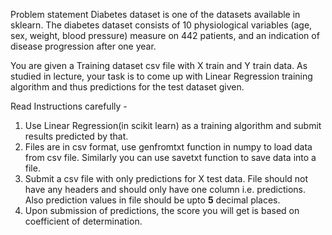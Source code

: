 Problem statement
Diabetes dataset is one of the datasets available in sklearn. The diabetes dataset consists of 10 physiological variables (age, sex, weight, blood pressure) measure on 442 patients, and an indication of disease progression after one year.

You are given a Training dataset csv file with X train and Y train data. As studied in lecture, your task is to come up with Linear Regression training algorithm and thus predictions for the test dataset given.

Read Instructions carefully -

1. Use Linear Regression(in scikit learn) as a training algorithm and submit results predicted by that.
2. Files are in csv format, use genfromtxt function in numpy to load data from csv file. Similarly you can use savetxt function to save data into a file.
3. Submit a csv file with only predictions for X test data. File should not have any headers and should only have one column i.e. predictions.  Also prediction values in file should be upto **5** decimal places.
4. Upon submission of predictions, the score you will get is based on coefficient of determination.
